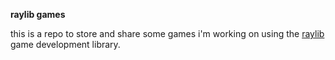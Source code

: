 **raylib games**

this is a repo to store and share some games i'm working on using the [raylib](https://raylib.com) game development library.
